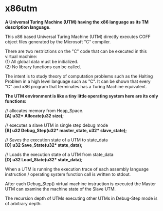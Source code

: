 # x86utm
<b>A Universal Turing Machine (UTM) having the x86 language as its TM description language.</b>

This x86 based Universal Turing Machine (UTM) directly executes COFF object files generated by the Microsoft "C" compiler.

There are two restrictions on the "C" code that can be executed in this virtual machine:<br>
(1) All global data must be initialized.<br>
(2) No library functions can be called.<br>

The intent is to study theory of computation problems such as the Halting Problem in a high level language such as "C". 
It can be shown that every "C" and x86 program that terminates has a Turing Machine equivalent. 

<b>The UTM environment is like a tiny little operating system here are its only functions:</b>

// allocates memory from Heap_Space.<br>
<b>[A] u32* Allocate(u32 size); </b>

// executes a slave UTM in single step debug mode<br>
<b>[B] u32 Debug_Step(u32* master_state, u32* slave_state);</b>

// Saves the execution state of a UTM to state_data<br>
<b>[C] u32 Save_State(u32* state_data);  </b>

// Loads the execution state of a UTM from state_data<br>
<b>[D] u32 Load_State(u32* state_data);  </b>

When a UTM is running the execution trace of each assembly language instruction / operating system function call is written to stdout. 

After each Debug_Step() virtual machine instruction is executed the Master UTM can examine the machine state of the Slave UTM.

The recursion depth of UTMs executing other UTMs in Debug-Step mode is of arbitrary depth. 
